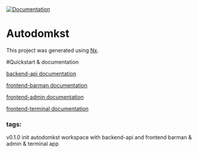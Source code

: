 [![Documentation](https://github.com/rin-dev/templ/actions/workflows/generateDocs.yml/badge.svg)](https://github.com/rin-dev/templ/actions/workflows/generateDocs.yml)

# Autodomkst

This project was generated using [Nx](https://nx.dev).

#Quickstart & documentation

[backend-api documentation](https://rin-dev.github.io/templ/api/)

[frontend-barman documentation](https://rin-dev.github.io/templ/barman/)

[frontend-admin documentation](https://rin-dev.github.io/templ/admin/)

[frontend-terminal documentation](https://rin-dev.github.io/templ/terminal/)

### tags:
v0.1.0 init autodomkst workspace with backend-api and frontend barman & admin & terminal app
